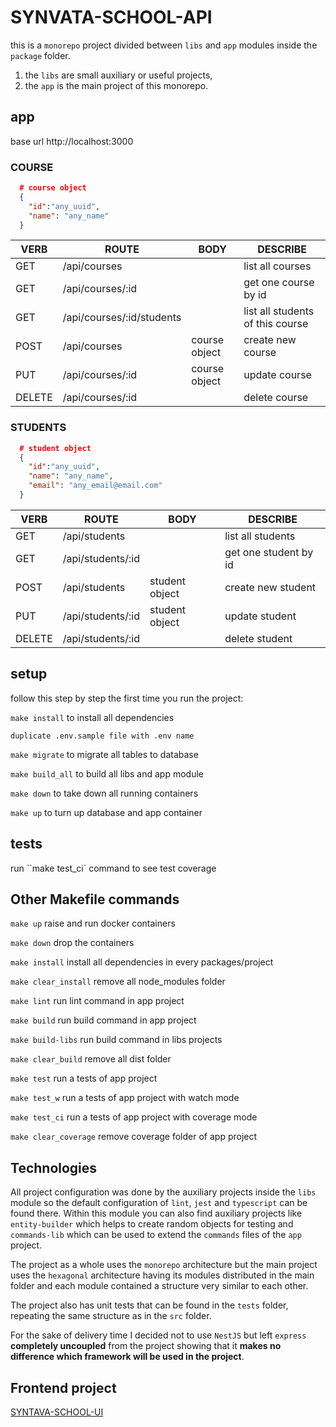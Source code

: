 # SYNVATA-SCHOOL-API

this is a `monorepo` project divided between `libs` and `app` modules inside the `package` folder.

1) the `libs` are small auxiliary or useful projects, 
2) the `app` is the main project of this monorepo.

## app

base url http://localhost:3000

### COURSE

```json
  # course object
  {
    "id":"any_uuid",
    "name": "any_name"
  }
```

VERB   | ROUTE                     | BODY          | DESCRIBE                         |
---    | ---                       | ---           | ---                              |
GET    | /api/courses              |               | list all courses                 | 
GET    | /api/courses/:id          |               | get one course by id             |
GET    | /api/courses/:id/students |               | list all students of this course |
POST   | /api/courses              | course object | create new course                |
PUT    | /api/courses/:id          | course object | update course                    |
DELETE | /api/courses/:id          |               | delete course                    |

### STUDENTS

```json
  # student object
  {
    "id":"any_uuid",
    "name": "any_name",
    "email": "any_email@email.com"
  }
```

VERB   | ROUTE                     | BODY           | DESCRIBE              |
---    | ---                       | ---            | ---                   |
GET    | /api/students             |                | list all students     | 
GET    | /api/students/:id         |                | get one student by id |
POST   | /api/students             | student object | create new student    |
PUT    | /api/students/:id         | student object | update student        |
DELETE | /api/students/:id         |                | delete student        |

## setup

follow this step by step the first time you run the project:

`make install` to install all dependencies

`duplicate .env.sample file with .env name`

`make migrate` to migrate all tables to database

`make build_all` to build all libs and app module

`make down` to take down all running containers

`make up` to turn up database and app container

## tests

run ``make test_ci` command to see test coverage

## Other Makefile commands

`make up` raise and run docker containers

`make down` drop the containers

`make install` install all dependencies in every packages/project

`make clear_install` remove all node_modules folder

`make lint` run lint command in app project

`make build` run build command in app project

`make build-libs` run build command in libs projects

`make clear_build` remove all dist folder

`make test` run a tests of app project

`make test_w` run a tests of app project with watch mode

`make test_ci` run a tests of app project with coverage mode

`make clear_coverage` remove coverage folder of app project

## Technologies

All project configuration was done by the auxiliary projects inside the `libs` module
so the default configuration of `lint`, `jest` and `typescript` can be found there.
Within this module you can also find auxiliary projects like `entity-builder` which helps 
to create random objects for testing and `commands-lib` which can be used to extend the `commands` files of the `app` project.

The project as a whole uses the `monorepo` architecture but the main project uses the `hexagonal` architecture
having its modules distributed in the main folder and each module contained a structure very similar to each other.

The project also has unit tests that can be found in the `tests` folder, repeating the same structure as in the `src` folder.

For the sake of delivery time I decided not to use `NestJS` but left `express` **completely uncoupled** from the project showing that it **makes no difference which framework will be used in the project**.

## Frontend project

[SYNTAVA-SCHOOL-UI](https://github.com/adrianosilvareis/synvata-school-api)